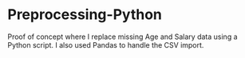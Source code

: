 # Preprocessing-Python

Proof of concept where I replace missing Age and Salary data using a Python script. I also used Pandas to handle the CSV import.
